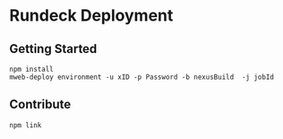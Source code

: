 # Rundeck Deployment

## Getting Started

```
npm install
mweb-deploy environment -u xID -p Password -b nexusBuild  -j jobId
```

## Contribute

```
npm link
```
